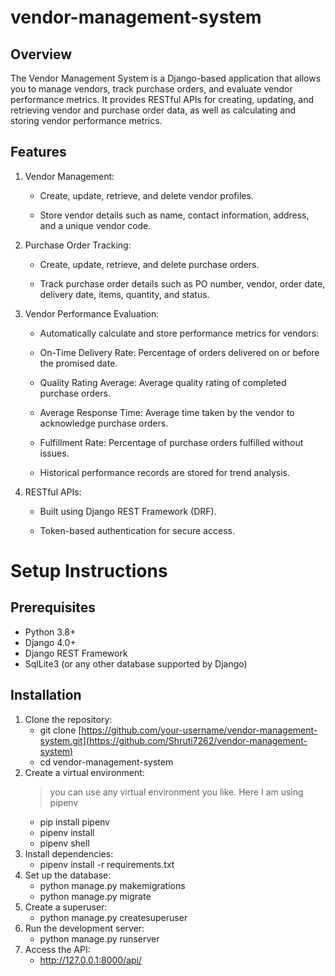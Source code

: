 # vendor-management-system
## Overview
The Vendor Management System is a Django-based application that allows you to manage vendors, track purchase orders, and evaluate vendor performance metrics. It provides RESTful APIs for creating, updating, and retrieving vendor and purchase order data, as well as calculating and storing vendor performance metrics.


## Features
1. Vendor Management:

    * Create, update, retrieve, and delete vendor profiles.
    
    * Store vendor details such as name, contact information, address, and a unique vendor code.

2. Purchase Order Tracking:

    * Create, update, retrieve, and delete purchase orders.
    
    * Track purchase order details such as PO number, vendor, order date, delivery date, items, quantity, and status.

3. Vendor Performance Evaluation:

    * Automatically calculate and store performance metrics for vendors:
    
    * On-Time Delivery Rate: Percentage of orders delivered on or before the promised date.
    
    * Quality Rating Average: Average quality rating of completed purchase orders.
    
    * Average Response Time: Average time taken by the vendor to acknowledge purchase orders.
    
    * Fulfillment Rate: Percentage of purchase orders fulfilled without issues.
    
    * Historical performance records are stored for trend analysis.

4. RESTful APIs:

   * Built using Django REST Framework (DRF).
  
   * Token-based authentication for secure access.


# Setup Instructions
## Prerequisites
 * Python 3.8+
 * Django 4.0+
 * Django REST Framework
 * SqlLite3 (or any other database supported by Django)


## Installation

1. Clone the repository:
   * git clone [https://github.com/your-username/vendor-management-system.git](https://github.com/Shruti7262/vendor-management-system)
   * cd vendor-management-system
2. Create a virtual environment:
   > you can use any virtual environment you like. Here I am using pipenv
   * pip install pipenv  
   * pipenv install 
   * pipenv shell
4. Install dependencies:
   * pipenv install -r requirements.txt
5. Set up the database:
   * python manage.py makemigrations
   * python manage.py migrate
6. Create a superuser:
   * python manage.py createsuperuser
7. Run the development server:
   * python manage.py runserver
8. Access the API:
   * http://127.0.0.1:8000/api/
